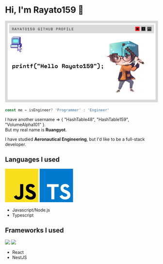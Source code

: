 <h1>Hi, I'm Rayato159 🦄</h1>

<p align="center"><img src="https://github.com/Rayato159/Rayato159/blob/main/img/Github_profile.png"></p>

```Javascript
const me = isEngineer? 'Programmer' : 'Engineer'
```

<p>
  I have another username => { "HashTable48", "HashTable159", "VolumeAlpha101" }.<br>
  But my real name is <strong>Ruangyot</strong>.
</p>

<p>I have studied <strong>Aeronautical Engineering</strong>, but I'd like to be a full-stack developer.</p>

<h2>Languages I used</h2>
<p align="left">
  <img src="https://github.com/Rayato159/Rayato159/blob/main/img/js.png" width="110" heigth="110">
  <img src="https://github.com/Rayato159/Rayato159/blob/main/img/ts.png" width="110" heigth="110">
</p>
<ul>
  <li>Javascript/Node.js</li>
  <li>Typescript</li>
</ul>

<h2>Frameworks I used</h2>
<p align="left">
  <img src="https://upload.wikimedia.org/wikipedia/commons/thumb/4/47/React.svg/1200px-React.svg.png" width="110" heigth="110">
  <img src="https://docs.nestjs.com/assets/logo-small.svg" width="110" heigth="110">
</p>
<ul>
  <li>React</li>
  <li>NestJS</li>
</ul>
